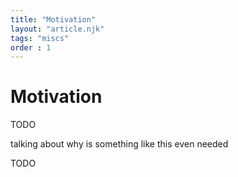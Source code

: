 ```yaml
---
title: "Motivation"
layout: "article.njk"
tags: "miscs"
order : 1
---
```


# Motivation

TODO

talking about why is something like this even needed

TODO